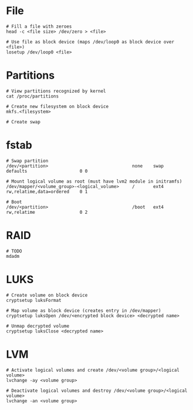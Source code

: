 # File

    # Fill a file with zeroes
    head -c <file size> /dev/zero > <file>

    # Use file as block device (maps /dev/loop0 as block device over <file>)
    losetup /dev/loop0 <file>

# Partitions

    # View partitions recognized by kernel
    cat /proc/partitions

    # Create new filesystem on block device
    mkfs.<filesystem>

    # Create swap

# fstab

    # Swap partition
    /dev/<partition>                                none    swap    defaults                    0 0

    # Mount logical volume as root (must have lvm2 module in initramfs)
    /dev/mapper/<volume_group>-<logical_volume>	    /       ext4    rw,relatime,data=ordered	0 1

    # Boot
    /dev/<partition>           	                    /boot   ext4    rw,relatime	                0 2

# RAID

    # TODO
    mdadm

# LUKS

    # Create volume on block device
    cryptsetup luksFormat

    # Map volume as block device (creates entry in /dev/mapper)
    cryptsetup luksOpen /dev/<encrypted block device> <decrypted name>

    # Unmap decrypted volume
    cryptsetup luksClose <decrypted name>

# LVM

    # Activate logical volumes and create /dev/<volume group>/<logical volume>
    lvchange -ay <volume group>   

    # Deactivate logical volumes and destroy /dev/<volume group>/<logical volume>
    lvchange -an <volume group>
